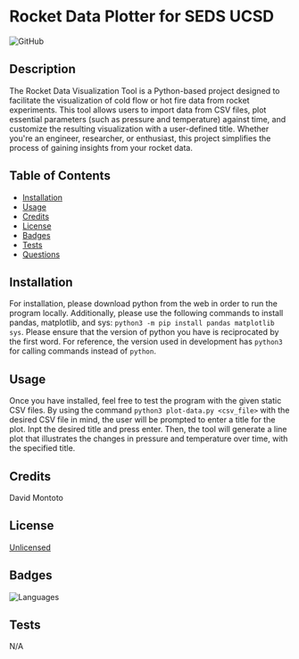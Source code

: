# Rocket Data Plotter for SEDS UCSD

![GitHub](https://img.shields.io/github/license/dmmontoto/Rocket-Data-Plotter)

## Description

The Rocket Data Visualization Tool is a Python-based project designed to facilitate the visualization of cold flow or hot fire data from rocket experiments. This tool allows users to import data from CSV files, plot essential parameters (such as pressure and temperature) against time, and customize the resulting visualization with a user-defined title. Whether you're an engineer, researcher, or enthusiast, this project simplifies the process of gaining insights from your rocket data.

## Table of Contents 

- [Installation](#installation)
- [Usage](#usage)
- [Credits](#credits)
- [License](#license)
- [Badges](#badges)
- [Tests](#tests)
- [Questions](#questions)

## Installation

For installation, please download python from the web in order to run the program locally. Additionally, please use the following commands to install pandas, matplotlib, and sys: `python3 -m pip install pandas matplotlib sys`. Please ensure that the version of python you have is reciprocated by the first word. For reference, the version used in development has `python3` for calling commands instead of `python`. 

## Usage

Once you have installed, feel free to test the program with the given static CSV files. By using the command `python3 plot-data.py <csv_file>` with the desired CSV file in mind, the user will be prompted to enter a title for the plot. Inpt the desired title and press enter. Then, the tool will generate a line plot that illustrates the changes in pressure and temperature over time, with the specified title. 

## Credits

David Montoto

## License

[Unlicensed](LICENSE)

## Badges

![Languages](https://img.shields.io/github/languages/top/dmmontoto/Rocket-Data-Plotter)

## Tests

N/A
